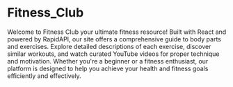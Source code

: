 # Fitness_Club
Welcome to Fitness Club your ultimate fitness resource! Built with React and powered by RapidAPI, our site offers a comprehensive guide to body parts and exercises. Explore detailed descriptions of each exercise, discover similar workouts, and watch curated YouTube videos for proper technique and motivation. Whether you're a beginner or a fitness enthusiast, our platform is designed to help you achieve your health and fitness goals efficiently and effectively.
